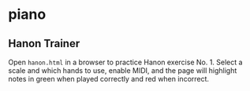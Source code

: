 # piano

## Hanon Trainer

Open `hanon.html` in a browser to practice Hanon exercise No. 1. Select a scale and which hands to use, enable MIDI, and the page will highlight notes in green when played correctly and red when incorrect.
